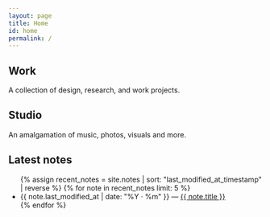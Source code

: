 ```yaml
---
layout: page
title: Home
id: home
permalink: /
---
```

<!-- <p style="padding: 2em 1em; background: #f5f7ff; border-radius: 8px;">
Want to know how to use this site? Click on <span style="font-weight: 600">[[your first seed]]</span> to get started on your exploration
</p> -->

<h2>Work</h2>
<p>A collection of design, research, and work projects.</p>

<h2>Studio</h2>
<p>An amalgamation of music, photos, visuals and more.</p>

<h2>Latest notes</h2>
<ul>
  {% assign recent_notes = site.notes | sort: "last_modified_at_timestamp" | reverse %}
  {% for note in recent_notes limit: 5 %}
    <li>
      {{ note.last_modified_at | date: "%Y · %m" }} — <a class="internal-link" href="{{ site.baseurl }}{{ note.url }}">{{ note.title }}</a>
    </li>
  {% endfor %}
</ul>